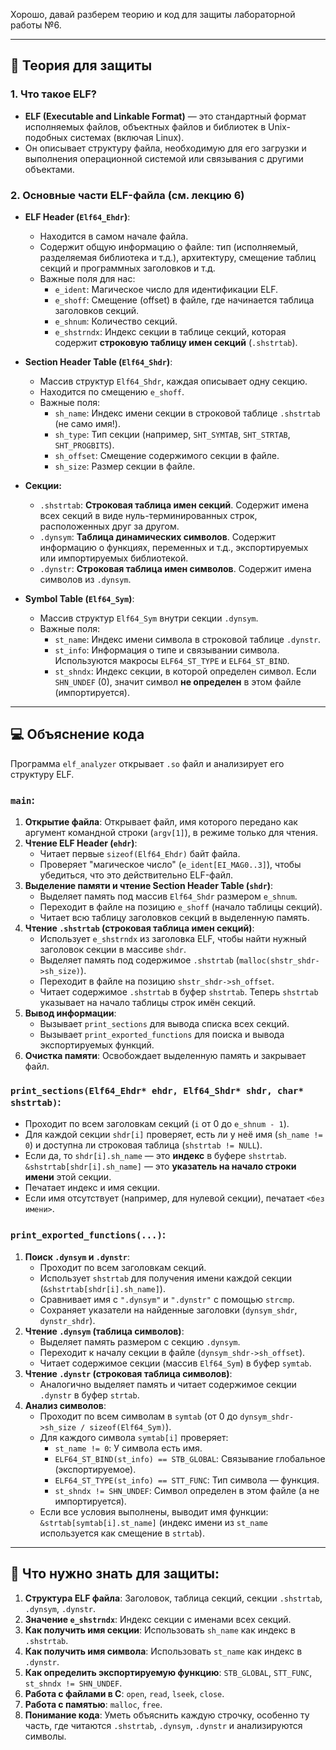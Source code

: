 Хорошо, давай разберем теорию и код для защиты лабораторной работы №6.

---

## 🧠 **Теория для защиты**

### 1. **Что такое ELF?**

*   **ELF (Executable and Linkable Format)** — это стандартный формат исполняемых файлов, объектных файлов и библиотек в Unix-подобных системах (включая Linux).
*   Он описывает структуру файла, необходимую для его загрузки и выполнения операционной системой или связывания с другими объектами.

### 2. **Основные части ELF-файла (см. лекцию 6)**

*   **ELF Header (`Elf64_Ehdr`)**:
    *   Находится в самом начале файла.
    *   Содержит общую информацию о файле: тип (исполняемый, разделяемая библиотека и т.д.), архитектуру, смещение таблиц секций и программных заголовков и т.д.
    *   Важные поля для нас:
        *   `e_ident`: Магическое число для идентификации ELF.
        *   `e_shoff`: Смещение (offset) в файле, где начинается таблица заголовков секций.
        *   `e_shnum`: Количество секций.
        *   `e_shstrndx`: Индекс секции в таблице секций, которая содержит **строковую таблицу имен секций** (`.shstrtab`).

*   **Section Header Table (`Elf64_Shdr`)**:
    *   Массив структур `Elf64_Shdr`, каждая описывает одну секцию.
    *   Находится по смещению `e_shoff`.
    *   Важные поля:
        *   `sh_name`: Индекс имени секции в строковой таблице `.shstrtab` (не само имя!).
        *   `sh_type`: Тип секции (например, `SHT_SYMTAB`, `SHT_STRTAB`, `SHT_PROGBITS`).
        *   `sh_offset`: Смещение содержимого секции в файле.
        *   `sh_size`: Размер секции в файле.

*   **Секции:**
    *   `.shstrtab`: **Строковая таблица имен секций**. Содержит имена всех секций в виде нуль-терминированных строк, расположенных друг за другом.
    *   `.dynsym`: **Таблица динамических символов**. Содержит информацию о функциях, переменных и т.д., экспортируемых или импортируемых библиотекой.
    *   `.dynstr`: **Строковая таблица имен символов**. Содержит имена символов из `.dynsym`.

*   **Symbol Table (`Elf64_Sym`)**:
    *   Массив структур `Elf64_Sym` внутри секции `.dynsym`.
    *   Важные поля:
        *   `st_name`: Индекс имени символа в строковой таблице `.dynstr`.
        *   `st_info`: Информация о типе и связывании символа. Используются макросы `ELF64_ST_TYPE` и `ELF64_ST_BIND`.
        *   `st_shndx`: Индекс секции, в которой определен символ. Если `SHN_UNDEF` (0), значит символ **не определен** в этом файле (импортируется).

---

## 💻 **Объяснение кода**

Программа `elf_analyzer` открывает `.so` файл и анализирует его структуру ELF.

### `main`:

1.  **Открытие файла**: Открывает файл, имя которого передано как аргумент командной строки (`argv[1]`), в режиме только для чтения.
2.  **Чтение ELF Header (`ehdr`)**:
    *   Читает первые `sizeof(Elf64_Ehdr)` байт файла.
    *   Проверяет "магическое число" (`e_ident[EI_MAG0..3]`), чтобы убедиться, что это действительно ELF-файл.
3.  **Выделение памяти и чтение Section Header Table (`shdr`)**:
    *   Выделяет память под массив `Elf64_Shdr` размером `e_shnum`.
    *   Переходит в файле на позицию `e_shoff` (начало таблицы секций).
    *   Читает всю таблицу заголовков секций в выделенную память.
4.  **Чтение `.shstrtab` (строковая таблица имен секций)**:
    *   Использует `e_shstrndx` из заголовка ELF, чтобы найти нужный заголовок секции в массиве `shdr`.
    *   Выделяет память под содержимое `.shstrtab` (`malloc(shstr_shdr->sh_size)`).
    *   Переходит в файле на позицию `shstr_shdr->sh_offset`.
    *   Читает содержимое `.shstrtab` в буфер `shstrtab`. Теперь `shstrtab` указывает на начало таблицы строк имён секций.
5.  **Вывод информации**:
    *   Вызывает `print_sections` для вывода списка всех секций.
    *   Вызывает `print_exported_functions` для поиска и вывода экспортируемых функций.
6.  **Очистка памяти**: Освобождает выделенную память и закрывает файл.

### `print_sections(Elf64_Ehdr* ehdr, Elf64_Shdr* shdr, char* shstrtab)`:

*   Проходит по всем заголовкам секций (`i` от 0 до `e_shnum - 1`).
*   Для каждой секции `shdr[i]` проверяет, есть ли у неё имя (`sh_name != 0`) и доступна ли строковая таблица (`shstrtab != NULL`).
*   Если да, то `shdr[i].sh_name` — это **индекс** в буфере `shstrtab`. `&shstrtab[shdr[i].sh_name]` — это **указатель на начало строки имени** этой секции.
*   Печатает индекс и имя секции.
*   Если имя отсутствует (например, для нулевой секции), печатает `<без имени>`.

### `print_exported_functions(...)`:

1.  **Поиск `.dynsym` и `.dynstr`**:
    *   Проходит по всем заголовкам секций.
    *   Использует `shstrtab` для получения имени каждой секции (`&shstrtab[shdr[i].sh_name]`).
    *   Сравнивает имя с `".dynsym"` и `".dynstr"` с помощью `strcmp`.
    *   Сохраняет указатели на найденные заголовки (`dynsym_shdr`, `dynstr_shdr`).
2.  **Чтение `.dynsym` (таблица символов)**:
    *   Выделяет память размером с секцию `.dynsym`.
    *   Переходит к началу секции в файле (`dynsym_shdr->sh_offset`).
    *   Читает содержимое секции (массив `Elf64_Sym`) в буфер `symtab`.
3.  **Чтение `.dynstr` (строковая таблица символов)**:
    *   Аналогично выделяет память и читает содержимое секции `.dynstr` в буфер `strtab`.
4.  **Анализ символов**:
    *   Проходит по всем символам в `symtab` (от 0 до `dynsym_shdr->sh_size / sizeof(Elf64_Sym)`).
    *   Для каждого символа `symtab[i]` проверяет:
        *   `st_name != 0`: У символа есть имя.
        *   `ELF64_ST_BIND(st_info) == STB_GLOBAL`: Связывание глобальное (экспортируемое).
        *   `ELF64_ST_TYPE(st_info) == STT_FUNC`: Тип символа — функция.
        *   `st_shndx != SHN_UNDEF`: Символ определен в этом файле (а не импортируется).
    *   Если все условия выполнены, выводит имя функции: `&strtab[symtab[i].st_name]` (индекс имени из `st_name` используется как смещение в `strtab`).

---

## 🎯 **Что нужно знать для защиты:**

1.  **Структура ELF файла**: Заголовок, таблица секций, секции `.shstrtab`, `.dynsym`, `.dynstr`.
2.  **Значение `e_shstrndx`**: Индекс секции с именами всех секций.
3.  **Как получить имя секции**: Использовать `sh_name` как индекс в `.shstrtab`.
4.  **Как получить имя символа**: Использовать `st_name` как индекс в `.dynstr`.
5.  **Как определить экспортируемую функцию**: `STB_GLOBAL`, `STT_FUNC`, `st_shndx != SHN_UNDEF`.
6.  **Работа с файлами в C**: `open`, `read`, `lseek`, `close`.
7.  **Работа с памятью**: `malloc`, `free`.
8.  **Понимание кода**: Уметь объяснить каждую строчку, особенно ту часть, где читаются `.shstrtab`, `.dynsym`, `.dynstr` и анализируются символы.